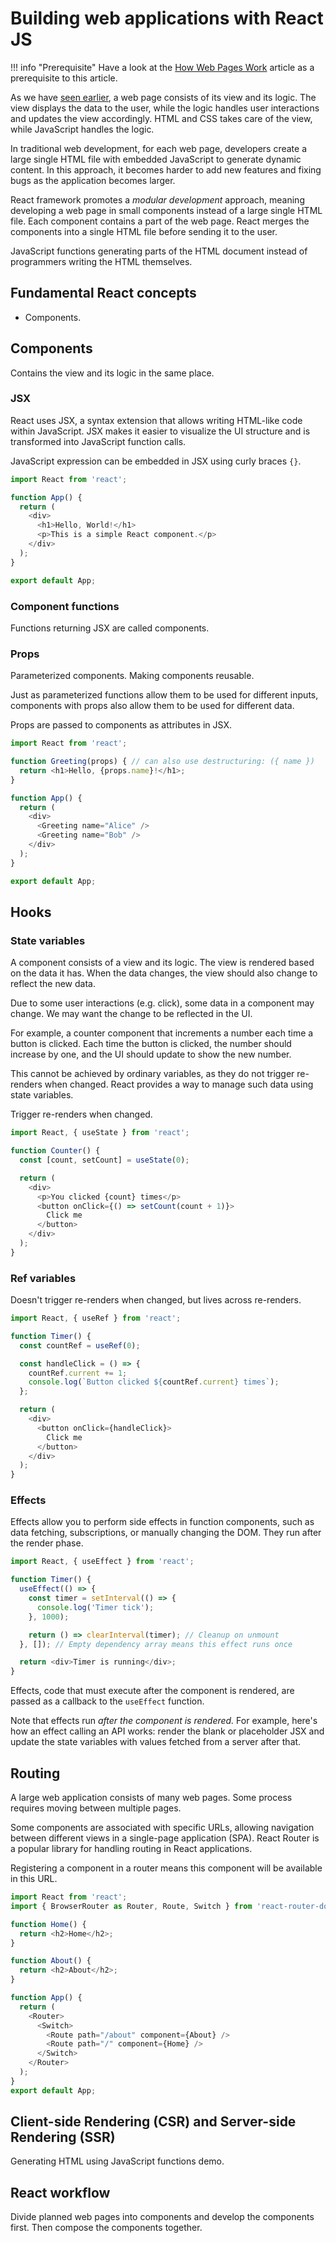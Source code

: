 # Building web applications with React JS

!!! info "Prerequisite"
    Have a look at the [How Web Pages Work](../internet-web/web-pages.md) article as a prerequisite to this article.

As we have [seen earlier](../internet-web/web-pages.md), a web page consists of its view and its logic. The view displays the data to the user, while the logic handles user interactions and updates the view accordingly. HTML and CSS takes care of the view, while JavaScript handles the logic.

In traditional web development, for each web page, developers create a large single HTML file with embedded JavaScript to generate dynamic content. In this approach, it becomes harder to add new features and fixing bugs as the application becomes larger.

React framework promotes a _modular development_ approach, meaning developing a web page in small components instead of a large single HTML file. Each component contains a part of the web page. React merges the components into a single HTML file before sending it to the user.

JavaScript functions generating parts of the HTML document instead of programmers writing the HTML themselves.

## Fundamental React concepts

* Components.

## Components

Contains the view and its logic in the same place.

### JSX

React uses JSX, a syntax extension that allows writing HTML-like code within JavaScript. JSX makes it easier to visualize the UI structure and is transformed into JavaScript function calls.

JavaScript expression can be embedded in JSX using curly braces `{}`.

```javascript
import React from 'react';

function App() {
  return (
    <div>
      <h1>Hello, World!</h1>
      <p>This is a simple React component.</p>
    </div>
  );
}

export default App;
```

### Component functions

Functions returning JSX are called components.

### Props

Parameterized components. Making components reusable.

Just as parameterized functions allow them to be used for different inputs, components with props also allow them to be used for different data.

Props are passed to components as attributes in JSX.

```javascript
import React from 'react';

function Greeting(props) { // can also use destructuring: ({ name })
  return <h1>Hello, {props.name}!</h1>;
}

function App() {
  return (
    <div>
      <Greeting name="Alice" />
      <Greeting name="Bob" />
    </div>
  );
}

export default App;
```

## Hooks

### State variables

A component consists of a view and its logic. The view is rendered based on the data it has. When the data changes, the view should also change to reflect the new data.

Due to some user interactions (e.g. click), some data in a component may change. We may want the change to be reflected in the UI.

For example, a counter component that increments a number each time a button is clicked. Each time the button is clicked, the number should increase by one, and the UI should update to show the new number.

This cannot be achieved by ordinary variables, as they do not trigger re-renders when changed. React provides a way to manage such data using state variables.

Trigger re-renders when changed.

```javascript
import React, { useState } from 'react';

function Counter() {
  const [count, setCount] = useState(0);

  return (
    <div>
      <p>You clicked {count} times</p>
      <button onClick={() => setCount(count + 1)}>
        Click me
      </button>
    </div>
  );
}
```

### Ref variables

Doesn't trigger re-renders when changed, but lives across re-renders. 

```javascript
import React, { useRef } from 'react';

function Timer() {
  const countRef = useRef(0);

  const handleClick = () => {
    countRef.current += 1;
    console.log(`Button clicked ${countRef.current} times`);
  };

  return (
    <div>
      <button onClick={handleClick}>
        Click me
      </button>
    </div>
  );
}
```

### Effects

Effects allow you to perform side effects in function components, such as data fetching, subscriptions, or manually changing the DOM. They run after the render phase.

```javascript
import React, { useEffect } from 'react';

function Timer() {
  useEffect(() => {
    const timer = setInterval(() => {
      console.log('Timer tick');
    }, 1000);

    return () => clearInterval(timer); // Cleanup on unmount
  }, []); // Empty dependency array means this effect runs once

  return <div>Timer is running</div>;
}
```

Effects, code that must execute after the component is rendered, are passed as a callback to the `useEffect` function.

Note that effects run _after the component is rendered._ For example, here's how an effect calling an API works: render the blank or placeholder JSX and update the state variables with values fetched from a server after that.

## Routing

A large web application consists of many web pages. Some process requires moving between multiple pages.

Some components are associated with specific URLs, allowing navigation between different views in a single-page application (SPA). React Router is a popular library for handling routing in React applications.

Registering a component in a router means this component will be available in this URL.

```javascript
import React from 'react';
import { BrowserRouter as Router, Route, Switch } from 'react-router-dom';

function Home() {
  return <h2>Home</h2>;
}

function About() {
  return <h2>About</h2>;
}

function App() {
  return (
    <Router>
      <Switch>
        <Route path="/about" component={About} />
        <Route path="/" component={Home} />
      </Switch>
    </Router>
  );
}
export default App;
```

## Client-side Rendering (CSR) and Server-side Rendering (SSR)

Generating HTML using JavaScript functions demo.

## React workflow

Divide planned web pages into components and develop the components first. Then compose the components together.
